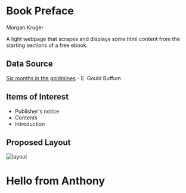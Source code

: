# Book Preface

Morgan Kruger

A light webpage that scrapes and displays some html content from the starting sections of a free ebook.

## Data Source

[Six months in the goldmines](https://www.gutenberg.org/ebooks/71574) \- E. Gould Buffum

## Items of Interest

* Publisher's notice
* Contents
* Introduction

## Proposed Layout

![layout](images/layout.png)

# Hello from Anthony
